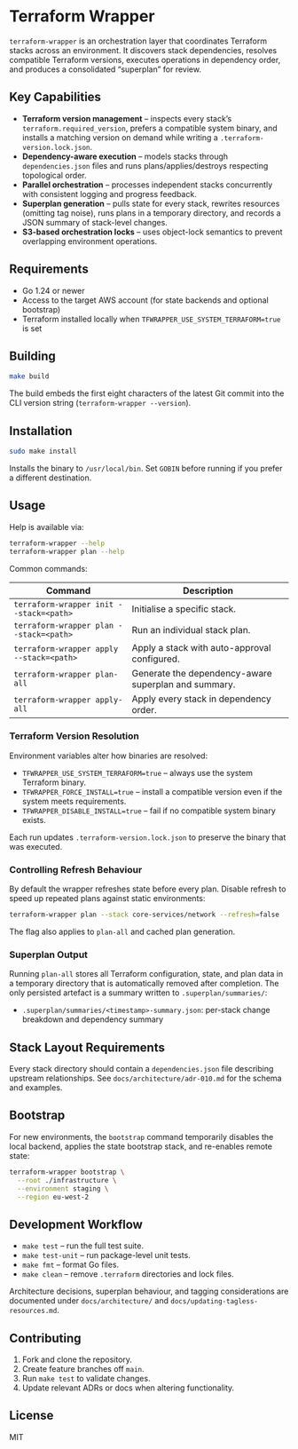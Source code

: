 # Terraform Wrapper

`terraform-wrapper` is an orchestration layer that coordinates Terraform stacks across an environment. It discovers stack dependencies, resolves compatible Terraform versions, executes operations in dependency order, and produces a consolidated “superplan” for review.

## Key Capabilities

- **Terraform version management** – inspects every stack’s `terraform.required_version`, prefers a compatible system binary, and installs a matching version on demand while writing a `.terraform-version.lock.json`.
- **Dependency-aware execution** – models stacks through `dependencies.json` files and runs plans/applies/destroys respecting topological order.
- **Parallel orchestration** – processes independent stacks concurrently with consistent logging and progress feedback.
- **Superplan generation** – pulls state for every stack, rewrites resources (omitting tag noise), runs plans in a temporary directory, and records a JSON summary of stack-level changes.
- **S3-based orchestration locks** – uses object-lock semantics to prevent overlapping environment operations.

## Requirements

- Go 1.24 or newer
- Access to the target AWS account (for state backends and optional bootstrap)
- Terraform installed locally when `TFWRAPPER_USE_SYSTEM_TERRAFORM=true` is set

## Building

```bash
make build
```

The build embeds the first eight characters of the latest Git commit into the CLI version string (`terraform-wrapper --version`).

## Installation

```bash
sudo make install
```

Installs the binary to `/usr/local/bin`. Set `GOBIN` before running if you prefer a different destination.

## Usage

Help is available via:

```bash
terraform-wrapper --help
terraform-wrapper plan --help
```

Common commands:

| Command                        | Description                                              |
| ----------------------------- | -------------------------------------------------------- |
| `terraform-wrapper init --stack=<path>` | Initialise a specific stack.                      |
| `terraform-wrapper plan --stack=<path>` | Run an individual stack plan.                     |
| `terraform-wrapper apply --stack=<path>` | Apply a stack with auto-approval configured.      |
| `terraform-wrapper plan-all`  | Generate the dependency-aware superplan and summary.     |
| `terraform-wrapper apply-all` | Apply every stack in dependency order.                   |

### Terraform Version Resolution

Environment variables alter how binaries are resolved:

- `TFWRAPPER_USE_SYSTEM_TERRAFORM=true` – always use the system Terraform binary.
- `TFWRAPPER_FORCE_INSTALL=true` – install a compatible version even if the system meets requirements.
- `TFWRAPPER_DISABLE_INSTALL=true` – fail if no compatible system binary exists.

Each run updates `.terraform-version.lock.json` to preserve the binary that was executed.

### Controlling Refresh Behaviour

By default the wrapper refreshes state before every plan. Disable refresh to speed up repeated plans against static environments:

```bash
terraform-wrapper plan --stack core-services/network --refresh=false
```

The flag also applies to `plan-all` and cached plan generation.

### Superplan Output

Running `plan-all` stores all Terraform configuration, state, and plan data in a temporary directory that is automatically removed after completion. The only persisted artefact is a summary written to `.superplan/summaries/`:

- `.superplan/summaries/<timestamp>-summary.json`: per-stack change breakdown and dependency summary

## Stack Layout Requirements

Every stack directory should contain a `dependencies.json` file describing upstream relationships. See `docs/architecture/adr-010.md` for the schema and examples.

## Bootstrap

For new environments, the `bootstrap` command temporarily disables the local backend, applies the state bootstrap stack, and re-enables remote state:

```bash
terraform-wrapper bootstrap \
  --root ./infrastructure \
  --environment staging \
  --region eu-west-2
```

## Development Workflow

- `make test` – run the full test suite.
- `make test-unit` – run package-level unit tests.
- `make fmt` – format Go files.
- `make clean` – remove `.terraform` directories and lock files.

Architecture decisions, superplan behaviour, and tagging considerations are documented under `docs/architecture/` and `docs/updating-tagless-resources.md`.

## Contributing

1. Fork and clone the repository.
2. Create feature branches off `main`.
3. Run `make test` to validate changes.
4. Update relevant ADRs or docs when altering functionality.

## License

MIT
